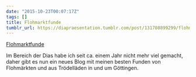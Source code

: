 ```yaml
---
date: "2015-10-23T00:07:17Z"
tags: []
title: Flohmarktfunde
tumblr_url: https://diapraesentation.tumblr.com/post/131708899299/flohmarktfunde
---
```

[Flohmarktfunde](http://flohmarktfunde.tumblr.com/)  

Im Bereich der Dias habe ich seit ca. einem Jahr nicht mehr viel gemacht, daher gibt es nun ein neues Blog mit meinen besten Funden von Flohmärkten und aus Trödelläden in und um Göttingen.

